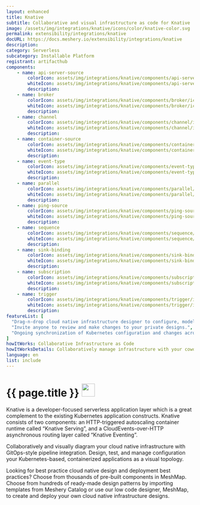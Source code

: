 ```yaml
---
layout: enhanced
title: Knative
subtitle: Collaborative and visual infrastructure as code for Knative
image: /assets/img/integrations/knative/icons/color/knative-color.svg
permalink: extensibility/integrations/knative
docURL: https://docs.meshery.io/extensibility/integrations/knative
description: 
category: Serverless
subcategory: Installable Platform
registrant: artifacthub
components: 
	- name: api-server-source
		colorIcon: assets/img/integrations/knative/components/api-server-source/icons/color/api-server-source-color.svg
		whiteIcon: assets/img/integrations/knative/components/api-server-source/icons/white/api-server-source-white.svg
		description: 
	- name: broker
		colorIcon: assets/img/integrations/knative/components/broker/icons/color/broker-color.svg
		whiteIcon: assets/img/integrations/knative/components/broker/icons/white/broker-white.svg
		description: 
	- name: channel
		colorIcon: assets/img/integrations/knative/components/channel/icons/color/channel-color.svg
		whiteIcon: assets/img/integrations/knative/components/channel/icons/white/channel-white.svg
		description: 
	- name: container-source
		colorIcon: assets/img/integrations/knative/components/container-source/icons/color/container-source-color.svg
		whiteIcon: assets/img/integrations/knative/components/container-source/icons/white/container-source-white.svg
		description: 
	- name: event-type
		colorIcon: assets/img/integrations/knative/components/event-type/icons/color/event-type-color.svg
		whiteIcon: assets/img/integrations/knative/components/event-type/icons/white/event-type-white.svg
		description: 
	- name: parallel
		colorIcon: assets/img/integrations/knative/components/parallel/icons/color/parallel-color.svg
		whiteIcon: assets/img/integrations/knative/components/parallel/icons/white/parallel-white.svg
		description: 
	- name: ping-source
		colorIcon: assets/img/integrations/knative/components/ping-source/icons/color/ping-source-color.svg
		whiteIcon: assets/img/integrations/knative/components/ping-source/icons/white/ping-source-white.svg
		description: 
	- name: sequence
		colorIcon: assets/img/integrations/knative/components/sequence/icons/color/sequence-color.svg
		whiteIcon: assets/img/integrations/knative/components/sequence/icons/white/sequence-white.svg
		description: 
	- name: sink-binding
		colorIcon: assets/img/integrations/knative/components/sink-binding/icons/color/sink-binding-color.svg
		whiteIcon: assets/img/integrations/knative/components/sink-binding/icons/white/sink-binding-white.svg
		description: 
	- name: subscription
		colorIcon: assets/img/integrations/knative/components/subscription/icons/color/subscription-color.svg
		whiteIcon: assets/img/integrations/knative/components/subscription/icons/white/subscription-white.svg
		description: 
	- name: trigger
		colorIcon: assets/img/integrations/knative/components/trigger/icons/color/trigger-color.svg
		whiteIcon: assets/img/integrations/knative/components/trigger/icons/white/trigger-white.svg
		description: 
featureList: [
  "Drag-n-drop cloud native infrastructure designer to configure, model, and deploy your workloads.",
  "Invite anyone to review and make changes to your private designs.",
  "Ongoing synchronization of Kubernetes configuration and changes across any number of clusters."
]
howItWorks: Collaborative Infrastructure as Code
howItWorksDetails: Collaboratively manage infrastructure with your coworkers synchronously sharing the same designs.
language: en
list: include
---
```

<h1>{{ page.title }} <img src="{{ page.image }}" style="width: 35px; height: 35px;" /></h1>

<p>
Knative is a developer-focused serverless application layer which is a great complement to the existing Kubernetes application constructs. Knative consists of two components: an HTTP-triggered autoscaling container runtime called “Knative Serving”, and a CloudEvents-over-HTTP asynchronous routing layer called “Knative Eventing”.
</p>
<p>
    Collaboratively and visually diagram your cloud native infrastructure with GitOps-style pipeline integration. Design, test, and manage configuration your Kubernetes-based, containerized applications as a visual topology.
</p>
<p>
    Looking for best practice cloud native design and deployment best practices? Choose from thousands of pre-built components in MeshMap. Choose from hundreds of ready-made design patterns by importing templates from Meshery Catalog or use our low code designer, MeshMap, to create and deploy your own cloud native infrastructure designs.
</p>
